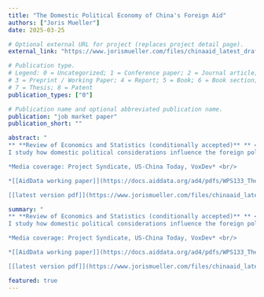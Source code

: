 ```yaml
--- 
title: "The Domestic Political Economy of China's Foreign Aid"
authors: ["Joris Mueller"]
date: 2025-03-25

# Optional external URL for project (replaces project detail page).
external_link: "https://www.jorismueller.com/files/chinaaid_latest_draft.pdf"

# Publication type.
# Legend: 0 = Uncategorized; 1 = Conference paper; 2 = Journal article;
# 3 = Preprint / Working Paper; 4 = Report; 5 = Book; 6 = Book section;
# 7 = Thesis; 8 = Patent
publication_types: ["0"]

# Publication name and optional abbreviated publication name.
publication: "job market paper"
publication_short: ""

abstract: "
** **Review of Economics and Statistics (conditionally accepted)** ** <br/>
I study how domestic political considerations influence the foreign policy choices of autocratic regimes, by analyzing China's foreign aid. First, using contractor-level data, I find that the regime allocates foreign aid projects to help maintain political stability: aid projects are awarded to state-owned firms in Chinese prefectures hit by social unrest, increasing employment and political stability. Second, I show that this strategy to manage domestic unrest affects the global allocation of Chinese aid, since state-owned firms pursue projects in countries where they have prior connections. Finally, I document that foreign aid triggered by domestic unrest does not affect political instability in recipient countries on average. <br/>

*Media coverage: Project Syndicate, US-China Today, VoxDev* <br/>

*[[AidData working paper]](https://docs.aiddata.org/ad4/pdfs/WPS133_The_Domestic_Political_Economy_of_Chinas_Foreign_Aid.pdf)* <br/>

[[latest version pdf]](https://www.jorismueller.com/files/chinaaid_latest_draft.pdf/)"

summary: "
** **Review of Economics and Statistics (conditionally accepted)** ** <br/>
I study how domestic political considerations influence the foreign policy choices of autocratic regimes, by analyzing China's foreign aid. First, using contractor-level data, I find that the regime allocates foreign aid projects to help maintain political stability: aid projects are awarded to state-owned firms in Chinese prefectures hit by social unrest, increasing employment and political stability. Second, I show that this strategy to manage domestic unrest affects the global allocation of Chinese aid, since state-owned firms pursue projects in countries where they have prior connections. Finally, I document that foreign aid triggered by domestic unrest does not affect political instability in recipient countries on average. <br/>

*Media coverage: Project Syndicate, US-China Today, VoxDev* <br/>

*[[AidData working paper]](https://docs.aiddata.org/ad4/pdfs/WPS133_The_Domestic_Political_Economy_of_Chinas_Foreign_Aid.pdf)* <br/>

[[latest version pdf]](https://www.jorismueller.com/files/chinaaid_latest_draft.pdf/)"

featured: true
---
```


